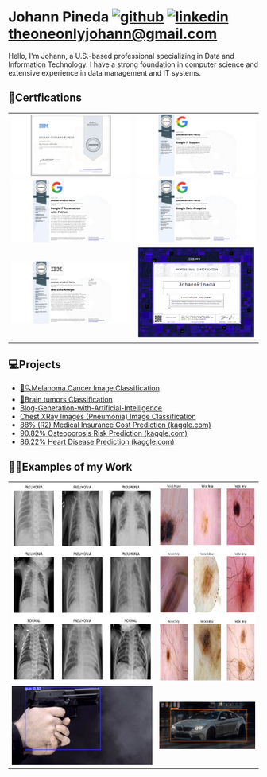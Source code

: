 # Johann Pineda [<img src='https://cdn.jsdelivr.net/npm/simple-icons@3.0.1/icons/github.svg' alt='github' height='30'>](https://github.com/theonejohann)  [<img src='https://cdn.jsdelivr.net/npm/simple-icons@3.0.1/icons/linkedin.svg' alt='linkedin' height='30'>](https://www.linkedin.com/in/johannpineda/) [theoneonlyjohann@gmail.com](theoneonlyjohann@gmail.com)

Hello, I'm Johann, a U.S.-based professional specializing in Data and Information Technology. I have a strong foundation in computer science and extensive experience in data management and IT systems. 

## 📃Certfications
<table>
  <tr>
    <td><img src="CERTIFICATE_LANDING_PAGE_DN7RV5GAJ4WD.jpeg" alt="Image 1" ></td>
    <td><img src="CERTIFICATE_LANDING_PAGE_EK7VKLKMVPSK.jpeg" alt="Image 2" ></td>
  </tr>
  <tr>
    <td><img src="CERTIFICATE_LANDING_PAGE_HLNWCX5BNY6B.jpeg" alt="Image 2" ></td>
    <td><img src="CERTIFICATE_LANDING_PAGE_XCF8VBGZWDMU.jpeg" alt="Image 4" ></td>
  </tr>
  <tr>
    <td><img src="CERTIFICATE_LANDING_PAGE_YVZPKC5BTBFJ.jpeg" alt="Image 2" ></td>
    <td><img src="Screenshot 2023-01-20 042101.png" alt="Image 4" ></td>
  </tr>
</table>


## 💻Projects
* [🔬🔍Melanoma Cancer Image Classification](https://www.kaggle.com/code/theoneandonlyp/melanoma-cancer-image-classification)
* [🧠Brain tumors Classification](https://www.kaggle.com/code/theoneandonlyp/brain-tumors-classification/notebook)
* [Blog-Generation-with-Artificial-Intelligence](https://github.com/theonejohann/Blog-Generation-with-Artificial-Intelligence)
* [Chest XRay Images (Pneumonia) Image Classification](https://www.kaggle.com/code/theoneandonlyp/chest-xray-images-pneumonia-image-classification/comments)
* [88% (R2) Medical Insurance Cost Prediction (kaggle.com)](https://www.kaggle.com/code/theoneandonlyp/88-r2-medical-insurance-cost-prediction)
* [90.82% Osteoporosis Risk Prediction  (kaggle.com)](https://www.kaggle.com/code/theoneandonlyp/90-82-osteoporosis-risk-prediction/notebook)
* [86.22% Heart Disease Prediction  (kaggle.com)](https://www.kaggle.com/code/theoneandonlyp/86-22-heart-disease-prediction?scriptVersionId=168005103)

## 👩‍💻Examples of my Work

<table>
  <tr>
    <td><img src="image.png" alt="Image 1" height="400" width="1500"></td>
    <td><img src="image-4.png" alt="Image 2" height="400" width="800" ></td>
  </tr>
  <tr>
    <td><img src="image-1.png" alt="Image 2" ></td>
    <td><img src="image-2.png" alt="Image 4" ></td>
  </tr>
</table>





